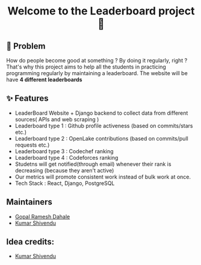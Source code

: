 <h1 align="center">Welcome to the Leaderboard project 👋</h1>

## 🤔 Problem

How do people become good at something ? By doing it regularly, right ? That's why this project aims to help all the students in practicing programming regularly by maintaining a leaderboard. The website will be have **4 different leaderboards**

## ✨ Features

- LeaderBoard Website + Django backend to collect data from different sources( APIs and web scraping )
- Leaderboard type 1 : Github profile activeness (based on commits/stars etc.)
- Leaderboard type 2 : OpenLake contributions (based on commits/pull requests etc.)
- Leaderboard type 3 : Codechef ranking
- Leaderboard type 4 : Codeforces ranking
- Studetns will get notified(through email) whenever their rank is decreasing (because they aren't active)
- Our metrics will promote consistent work instead of bulk work at once.
- Tech Stack : React, Django, PostgreSQL

## Maintainers

- [Gopal Ramesh Dahale](https://github.com/Gopal-Dahale)
- [Kumar Shivendu](https://github.com/KShivendu)

## Idea credits:

- [Kumar Shivendu](https://github.com/KShivendu)
